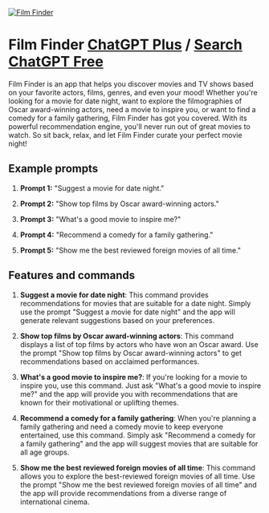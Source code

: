
[![Film Finder](https://files.oaiusercontent.com/file-t7m9TIJf7U4l5nepUPexA1Cf?se=2123-10-18T14%3A06%3A05Z&sp=r&sv=2021-08-06&sr=b&rscc=max-age%3D31536000%2C%20immutable&rscd=attachment%3B%20filename%3D8e0fccdf-d070-474c-83ac-f1a26255d57e.png&sig=TdSlG0R49IOfpuuzzyrqZgjK/dtHROWkWpkA/cxonU0%3D)](https://chat.openai.com/g/g-bzyw29qKL-film-finder)

# Film Finder [ChatGPT Plus](https://chat.openai.com/g/g-bzyw29qKL-film-finder) / [Search ChatGPT Free](https://gptcall.net/index.html#/?search=Film%20Finder)

Film Finder is an app that helps you discover movies and TV shows based on your favorite actors, films, genres, and even your mood! Whether you're looking for a movie for date night, want to explore the filmographies of Oscar award-winning actors, need a movie to inspire you, or want to find a comedy for a family gathering, Film Finder has got you covered. With its powerful recommendation engine, you'll never run out of great movies to watch. So sit back, relax, and let Film Finder curate your perfect movie night!

## Example prompts

1. **Prompt 1:** "Suggest a movie for date night."

2. **Prompt 2:** "Show top films by Oscar award-winning actors."

3. **Prompt 3:** "What's a good movie to inspire me?"

4. **Prompt 4:** "Recommend a comedy for a family gathering."

5. **Prompt 5:** "Show me the best reviewed foreign movies of all time."

## Features and commands

1. **Suggest a movie for date night**: This command provides recommendations for movies that are suitable for a date night. Simply use the prompt "Suggest a movie for date night" and the app will generate relevant suggestions based on your preferences.

2. **Show top films by Oscar award-winning actors**: This command displays a list of top films by actors who have won an Oscar award. Use the prompt "Show top films by Oscar award-winning actors" to get recommendations based on acclaimed performances.

3. **What's a good movie to inspire me?**: If you're looking for a movie to inspire you, use this command. Just ask "What's a good movie to inspire me?" and the app will provide you with recommendations that are known for their motivational or uplifting themes.

4. **Recommend a comedy for a family gathering**: When you're planning a family gathering and need a comedy movie to keep everyone entertained, use this command. Simply ask "Recommend a comedy for a family gathering" and the app will suggest movies that are suitable for all age groups.

5. **Show me the best reviewed foreign movies of all time**: This command allows you to explore the best-reviewed foreign movies of all time. Use the prompt "Show me the best reviewed foreign movies of all time" and the app will provide recommendations from a diverse range of international cinema.



